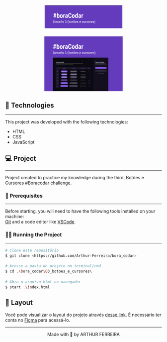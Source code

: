 <h1 align="center">
  <img alt="Desafio Botões e Cursores" src="./assets/logo.png" width="250px">
</h1>


<p align="center">
  <img alt="Capa Botões e Cursores" title="Botões e Cursores" src="./assets/capa.svg" width="50%" />
</p>

## 🧰 Technologies
---

This project was developed with the following technologies:

- HTML
- CSS
- JavaScript

## 💻 Project
---

Project created to practice my knowledge during the third, Botões e Cursores #Boracodar challenge.


### 👀 Prerequisites
---

Before starting, you will need to have the following tools installed on your machine:<br/>
[Git](https://git-scm.com) and a code editor like [VSCode](https://code.visualstudio.com/).

### 👨‍💻 Running the Project
---

```bash
# Clone este repositório
$ git clone <https://github.com/Arthur-Ferreira/bora_codar>

# Acesse a pasta do projeto no terminal/cmd
$ cd .\bora_codar\03_botoes_e_cursores\

# Abra o arquivo html no navegador
$ start .\index.html
```

## 🔖 Layout

Você pode visualizar o layout do projeto através [desse link](https://www.figma.com/community/file/1197534710257750520). É necessário ter conta no [Figma](https://figma.com) para acessá-lo.


---
<p align="center">
Made with 🖤 by ARTHUR FERREIRA
</p>